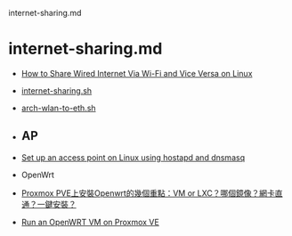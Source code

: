 internet-sharing.md

# internet-sharing.md
- [How to Share Wired Internet Via Wi-Fi and Vice Versa on Linux](https://www.tecmint.com/share-internet-in-linux/)
- [internet-sharing.sh](https://gist.github.com/EnigmaCurry/34fd778ad8108b2212a4e0547a51fe5c)
- [arch-wlan-to-eth.sh](https://gist.github.com/dimkouv/8aa8e509f562b103fe20a51cffc1af1c)
- ## AP
- [Set up an access point on Linux using hostapd and dnsmasq](https://finchsec-1672417305892.hashnode.dev/linux-ap-hostapd-dnsmasq-dhcp)

- OpenWrt
- [Proxmox PVE上安裝Openwrt的幾個重點：VM or LXC？哪個鏡像？網卡直通？一鍵安裝？](https://upsangel.com/openwrt/how-to-install-openwrt-on-proxmox/)
- [Run an OpenWRT VM on Proxmox VE](https://i12bretro.github.io/tutorials/0405.html)
